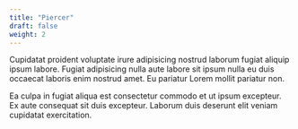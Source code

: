 ```yaml
---
title: "Piercer"
draft: false
weight: 2
---
```


Cupidatat proident voluptate irure adipisicing nostrud laborum fugiat aliquip ipsum labore. Fugiat adipisicing nulla aute labore sit ipsum nulla eu duis occaecat laboris enim nostrud amet. Eu pariatur Lorem mollit pariatur non.  

Ea culpa in fugiat aliqua est consectetur commodo et ut ipsum excepteur. Ex aute consequat sit duis excepteur. Laborum duis deserunt elit veniam cupidatat exercitation.